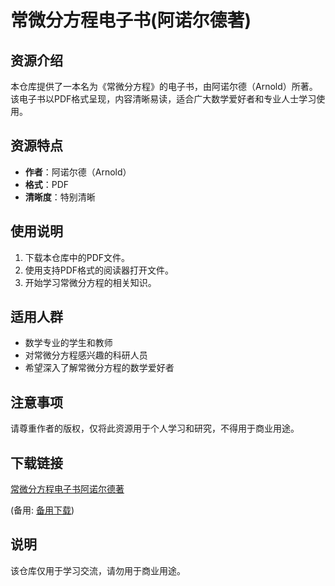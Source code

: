 # 常微分方程电子书(阿诺尔德著)

## 资源介绍

本仓库提供了一本名为《常微分方程》的电子书，由阿诺尔德（Arnold）所著。该电子书以PDF格式呈现，内容清晰易读，适合广大数学爱好者和专业人士学习使用。

## 资源特点

- **作者**：阿诺尔德（Arnold）
- **格式**：PDF
- **清晰度**：特别清晰

## 使用说明

1. 下载本仓库中的PDF文件。
2. 使用支持PDF格式的阅读器打开文件。
3. 开始学习常微分方程的相关知识。

## 适用人群

- 数学专业的学生和教师
- 对常微分方程感兴趣的科研人员
- 希望深入了解常微分方程的数学爱好者

## 注意事项

请尊重作者的版权，仅将此资源用于个人学习和研究，不得用于商业用途。

## 下载链接
[常微分方程电子书阿诺尔德著](https://pan.quark.cn/s/d757fe8fc77f) 

(备用: [备用下载](https://pan.baidu.com/s/1V51w3qWL67PHS567EoqLOQ?pwd=1234))

## 说明

该仓库仅用于学习交流，请勿用于商业用途。
